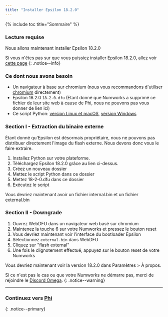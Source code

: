 ```yaml
---
title: "Installer Epsilon 18.2.0"
---
```


{% include toc title="Sommaire" %}

### Lecture requise

Nous allons maintenant installer Epsilon 18.2.0

Si vous n'êtes pas sur que vous puissiez installer Epsilon 18.2.0, allez voir [cette page](check-version-change-eligibility)
{: .notice--info}

### Ce dont nous avons besoin

- Un navigateur à base sur chromium (nous vous recommandons d'utiliser [chromium](https://www.chromium.org/chromium-projects/) directement)
- Epsilon 18.2.0 `18-2-0.dfu` (Etant donné que Numworks a supprimé ce fichier de leur site web à cause de Phi, nous ne pouvons pas vous donner de lien ici)
- Ce script Python: [version Linux et macOS](images/unpack.py), [version Windows](images/unpack-win.py)

### Section I - Extraction du binaire externe

Étant donné qu'Epsilon est désormais propriétaire, nous ne pouvons pas distribuer directement l'image du flash externe.
Nous devons donc vous le faire extraire.

1. Installez Python sur votre plateforme.
2. Téléchargez Epsilon 18.2.0 grâce au lien ci-dessus.
3. Créez un nouveau dossier
4. Mettez le script Python dans ce dossier
5. Mettez 18-2-0.dfu dans ce dossier
6. Exécutez le script

Vous devriez maintenant avoir un fichier internal.bin et un fichier external.bin

### Section II - Downgrade

1. Ouvrez WebDFU dans un navigateur web basé sur chromium
2. Maintenez la touche 6 sur votre Numworks et pressez le bouton reset
3. Vous devriez maintenant voir l'interface du bootloader Epsilon
4. Sélectionnez `external.bin` dans WebDFU
5. Cliquez sur "flash external"
6. Une fois le clignotement effectué, appuyez sur le bouton reset de votre Numworks

Vous devriez maintenant voir la version 18.2.0 dans Paramètres > À propos.

Si ce n'est pas le cas ou que votre Numworks ne démarre pas, merci de rejoindre le [Discord Omega](https://discord.gg/X2TWhh9).
{: .notice--warning}

___

### Continuez vers [Phi](phi)
{: .notice--primary}
